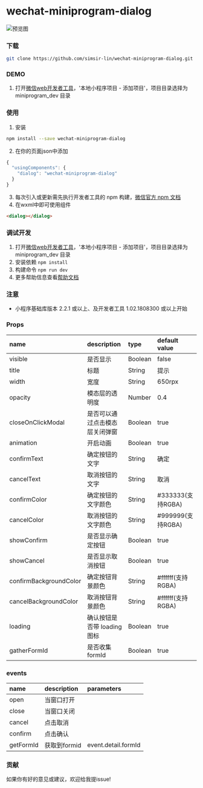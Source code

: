 # wechat-miniprogram-dialog

![预览图](https://raw.githubusercontent.com/simsir-lin/wechat-miniprogram-dialog/master/screenshot.jpg "预览图")

### 下载
``` bash
git clone https://github.com/simsir-lin/wechat-miniprogram-dialog.git
```

### DEMO
1. 打开[微信web开发者工具](https://mp.weixin.qq.com/debug/wxadoc/dev/devtools/download.html)，'本地小程序项目 - 添加项目'，项目目录选择为 miniprogram_dev 目录

### 使用
1. 安装
```bash
npm install --save wechat-miniprogram-dialog
```
2. 在你的页面json中添加
``` javascript
{
  "usingComponents": {
    "dialog": "wechat-miniprogram-dialog"
  }
}
```
3. 每次引入或更新需先执行开发者工具的 npm 构建，[微信官方 npm 文档](https://developers.weixin.qq.com/miniprogram/dev/devtools/npm.html)
4. 在wxml中即可使用组件
``` html
<dialog></dialog>
```

### 调试开发
1. 打开[微信web开发者工具](https://mp.weixin.qq.com/debug/wxadoc/dev/devtools/download.html)，'本地小程序项目 - 添加项目'，项目目录选择为 miniprogram_dev 目录
2. 安装依赖 `npm install`
3. 构建命令 `npm run dev`
4. 更多帮助信息查看[帮助文档](https://github.com/wechat-miniprogram/miniprogram-custom-component)

### 注意
* 小程序基础库版本 2.2.1 或以上、及开发者工具 1.02.1808300 或以上开始

### Props

| name     | description              | type     | default value |
| :---------------- | :----------------------- | :------  | :------------ |
| visible            |  是否显示                | Boolean    | false        |
| title             | 标题                 | String    | 提示          |
| width             | 宽度                 | String    | 650rpx          |
| opacity             | 模态层的透明度                 | Number    | 0.4       |
| closeOnClickModal    | 是否可以通过点击模态层关闭弹窗     | Boolean    | true       |
| animation    | 开启动画     | Boolean    | true       |
| confirmText             | 确定按钮的文字                | String    | 确定          |
| cancelText             | 取消按钮的文字                 | String    | 取消          |
| confirmColor             | 确定按钮的文字颜色               | String    | #333333(支持RGBA)          |
| cancelColor            | 取消按钮的文字颜色                 | String    | #999999(支持RGBA)          |
| showConfirm    | 是否显示确定按钮     | Boolean    | true       |
| showCancel    | 是否显示取消按钮     | Boolean    | true       |
| confirmBackgroundColor    | 确定按钮背景颜色     | String    | #ffffff(支持RGBA)         |
| cancelBackgroundColor    | 取消按钮背景颜色     | String    | #ffffff(支持RGBA)         |
| loading    | 确认按钮是否带 loading 图标     | Boolean    | true       |
| gatherFormId    | 是否收集formId     | Boolean    | true       |

### events

| name     | description              | parameters     |
| :---------------- | :----------------------- | :------  |
| open            | 当窗口打开                 |     |
| close            | 当窗口关闭                 |     |
| cancel            | 点击取消                 |     |
| confirm            | 点击确认                 |     |
| getFormId            | 获取到formid                 |  event.detail.formId   |

### 贡献
如果你有好的意见或建议，欢迎给我提issue!
